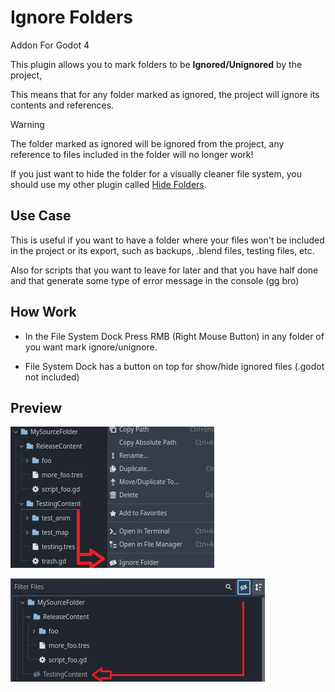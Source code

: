 # Ignore Folders
Addon For Godot 4

This plugin allows you to mark folders to be **Ignored/Unignored** by the project,

This means that for any folder marked as ignored, the project will ignore its contents and references.

>[!WARNING]
>The folder marked as ignored will be ignored from the project, any reference to files included in the folder will no longer work!
>
>If you just want to hide the folder for a visually cleaner file system, you should use my other plugin called [Hide Folders](https://github.com/CodeNameTwister/HideFolders).

## Use Case
This is useful if you want to have a folder where your files won't be included in the project or its export, such as backups, .blend files, testing files, etc.

Also for scripts that you want to leave for later and that you have half done and that generate some type of error message in the console (gg bro)

## How Work
* In the File System Dock Press RMB (Right Mouse Button) in any folder of you want mark ignore/unignore.

* File System Dock has a button on top for show/hide ignored files (.godot not included)

## Preview
![Preview1](images/preview0.png)

![Preview2](images/preview1.png)
